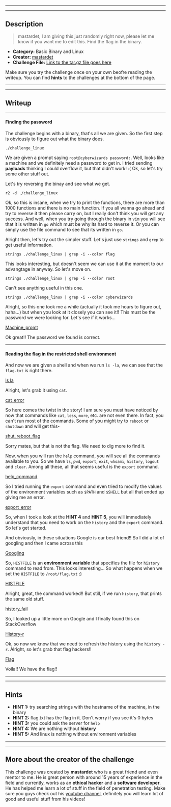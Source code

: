 # <Challenge Name>

---
---

## Description

> mastardet, I am giving this just randomly right now, please let me know if you want me to edit this.
> Find the flag in the binary.

* **Category:** Basic Binary and Linux
* **Creator:** [mastardet](https://www.youtube.com/channel/UC66idcoWzeZ_AsTnYr3L37g/featured)
* **Challenge File:** [Link to the tar.gz file goes here]()

Make sure you try the challenge once on your own beofre reading the writeup. You can find **hints** to the challenges at the bottom of the page.

---
---

## Writeup

---

#### Finding the password

The challenge begins with a binary, that's all we are given. So the first step is obviously to figure out what the binary does.

```
./challenge_linux
```

We are given a prompt saying `root@cyberwizards password:`. Well, looks like a machine and we definitely need a password to get in. I tried sending **payloads** thinking I could overflow it, but that didn't work! :( Ok, so let's try some other stuff out.

Let's try reversing the binay and see what we get.

```
r2 -d ./challenge_linux
```

Ok, so this is insane, when we try to print the functions, there are more than 1000 functions and there is no main function. If you all wanna go ahead and try to reverse it then please carry on, but I really don't think you will get any success. And well, when you try going through the binary in `vim` you will see that it is written in `go` which must be why its hard to reverse it. Or you can simply use the file command to see that its written in `go`.

Alright then, let's try out the simpler stuff. Let's just use `strings` and `grep` to get useful information.

```
strings ./challenge_linux | grep -i --color flag
```

This looks interesting, but doesn't seem we can use it at the moment to our advangtage in anyway. So let's move on.

```
strings ./challenge_linux | grep -i --color root
```
Can't see anything useful in this one.

```
strings ./challenge_linux | grep -i --color cyberwizards
```

Alright, so this one took me a while (actually it took me hours to figure out, haha...) but when you look at it closely you can see it!! This must be the password we were looking for. Let's see if it works...

[Machine_promt]()

Ok great!! The password we found is correct. 

---

#### Reading the flag in the restricted shell environment

And now we are given a shell and when we run `ls -la`, we can see that the `flag.txt` is right there. 

[ls la]()

Alright, let's grab it using `cat`.

[cat_error]()

So here comes the twist in the story! I am sure you must have noticed by now that commands like `cat`, `less`, `more`, etc. are not even there. In fact, you can't run most of the commands. Some of you might try to `reboot` or `shutdown` and will get this-

[shut_reboot_flag]()

Sorry mates, but that is not the flag. We need to dig more to find it.

Now, when you will run the `help` command, you will see all the commands available to you. So we have `ls`, `pwd`, `export`, `exit`, `whoami`, `history`, `logout` and `clear`. Among all these, all that seems useful is the `export` command.

[help_command]()

So I tried running the `export` command and even tried to modify the values of the environment variables such as `$PATH` and `$SHELL` but all that ended up giving me an error.

[export_error]()

So, when I took a look at the **HINT 4** and **HINT 5**, you will immediately understand that you need to work on the `history` and the `export` command. So let's get started.

And obviously, in these situations Google is our best friend!! So I did a lot of googling and then I came across this

[Googling]()

So, `HISTFILE` is an **environment variable** that specifies the file for `history` command to read from. This looks interesting... So what happens when we set the `HISTFILE` to `/root/flag.txt` :)

[HISTFILE]()

Alright, great, the command worked!! But still, if we run `history`, that prints the same old stuff.

[history_fail]()

So, I looked up a little more on Google and I finally found this on StackOverflow

[History-r](https://unix.stackexchange.com/questions/549450/history-command-does-not-show-all-lines-in-histfile)

Ok, so now we know that we need to refresh the history using the `history -r`. Alright, so let's grab that flag hackers!!

[Flag]()

Voila!! We have the flag!!

---
---

## Hints

* **HINT 1:** try searching strings with the hostname of the machine, in the binary
* **HINT 2:** flag.txt has the flag in it. Don't worry if you see it's 0 bytes
* **HINT 3:** you could ask the server for `help`
* **HINT 4:** We are nothing without **history**
* **HINT 5:** And linux is nothing without environment variables

---
---

## More about the creator of the challenge

This challenge was created by **mastardet** who is a great friend and even mentor to me. He is great person with around 15 years of experience in the field and currently, works as an **ethical hacker** and a **software developer**. He has helped me learn a lot of stuff in the field of penetration testing. Make sure you guys check out his [youtube channel](https://www.youtube.com/channel/UC66idcoWzeZ_AsTnYr3L37g/featured), definitely you will learn lot of good and useful stuff from his videos!
